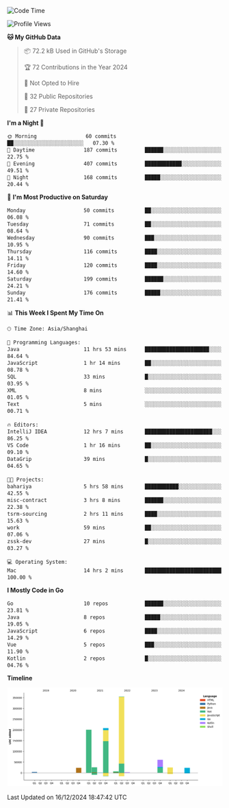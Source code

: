 <!--START_SECTION:waka-->
![Code Time](http://img.shields.io/badge/Code%20Time-2%2C979%20hrs%2035%20mins-blue)

![Profile Views](http://img.shields.io/badge/Profile%20Views-0-blue)

**🐱 My GitHub Data** 

> 📦 72.2 kB Used in GitHub's Storage 
 > 
> 🏆 72 Contributions in the Year 2024
 > 
> 🚫 Not Opted to Hire
 > 
> 📜 32 Public Repositories 
 > 
> 🔑 27 Private Repositories 
 > 
**I'm a Night 🦉** 

```text
🌞 Morning                60 commits          ██░░░░░░░░░░░░░░░░░░░░░░░   07.30 % 
🌆 Daytime                187 commits         ██████░░░░░░░░░░░░░░░░░░░   22.75 % 
🌃 Evening                407 commits         ████████████░░░░░░░░░░░░░   49.51 % 
🌙 Night                  168 commits         █████░░░░░░░░░░░░░░░░░░░░   20.44 % 
```
📅 **I'm Most Productive on Saturday** 

```text
Monday                   50 commits          ██░░░░░░░░░░░░░░░░░░░░░░░   06.08 % 
Tuesday                  71 commits          ██░░░░░░░░░░░░░░░░░░░░░░░   08.64 % 
Wednesday                90 commits          ███░░░░░░░░░░░░░░░░░░░░░░   10.95 % 
Thursday                 116 commits         ████░░░░░░░░░░░░░░░░░░░░░   14.11 % 
Friday                   120 commits         ████░░░░░░░░░░░░░░░░░░░░░   14.60 % 
Saturday                 199 commits         ██████░░░░░░░░░░░░░░░░░░░   24.21 % 
Sunday                   176 commits         █████░░░░░░░░░░░░░░░░░░░░   21.41 % 
```


📊 **This Week I Spent My Time On** 

```text
🕑︎ Time Zone: Asia/Shanghai

💬 Programming Languages: 
Java                     11 hrs 53 mins      █████████████████████░░░░   84.64 % 
JavaScript               1 hr 14 mins        ██░░░░░░░░░░░░░░░░░░░░░░░   08.78 % 
SQL                      33 mins             █░░░░░░░░░░░░░░░░░░░░░░░░   03.95 % 
XML                      8 mins              ░░░░░░░░░░░░░░░░░░░░░░░░░   01.05 % 
Text                     5 mins              ░░░░░░░░░░░░░░░░░░░░░░░░░   00.71 % 

🔥 Editors: 
IntelliJ IDEA            12 hrs 7 mins       ██████████████████████░░░   86.25 % 
VS Code                  1 hr 16 mins        ██░░░░░░░░░░░░░░░░░░░░░░░   09.10 % 
DataGrip                 39 mins             █░░░░░░░░░░░░░░░░░░░░░░░░   04.65 % 

🐱‍💻 Projects: 
bahariya                 5 hrs 58 mins       ███████████░░░░░░░░░░░░░░   42.55 % 
misc-contract            3 hrs 8 mins        ██████░░░░░░░░░░░░░░░░░░░   22.38 % 
tsrm-sourcing            2 hrs 11 mins       ████░░░░░░░░░░░░░░░░░░░░░   15.63 % 
work                     59 mins             ██░░░░░░░░░░░░░░░░░░░░░░░   07.06 % 
zssk-dev                 27 mins             █░░░░░░░░░░░░░░░░░░░░░░░░   03.27 % 

💻 Operating System: 
Mac                      14 hrs 2 mins       █████████████████████████   100.00 % 
```

**I Mostly Code in Go** 

```text
Go                       10 repos            ██████░░░░░░░░░░░░░░░░░░░   23.81 % 
Java                     8 repos             █████░░░░░░░░░░░░░░░░░░░░   19.05 % 
JavaScript               6 repos             ████░░░░░░░░░░░░░░░░░░░░░   14.29 % 
Vue                      5 repos             ███░░░░░░░░░░░░░░░░░░░░░░   11.90 % 
Kotlin                   2 repos             █░░░░░░░░░░░░░░░░░░░░░░░░   04.76 % 
```



**Timeline**

![Lines of Code chart](https://raw.githubusercontent.com/youtiaoguagua/youtiaoguagua/master/assets/bar_graph.png)


 Last Updated on 16/12/2024 18:47:42 UTC
<!--END_SECTION:waka-->